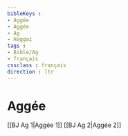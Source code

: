```yaml
---
bibleKeys : 
- Aggée
- Aggée
- Ag
- Haggai
tags : 
- Bible/Ag
- français
cssclass : français
direction : ltr
---
```


# Aggée

[[BJ Ag 1|Aggée 1]]
[[BJ Ag 2|Aggée 2]]
